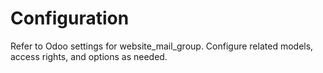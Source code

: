 # Configuration

Refer to Odoo settings for website_mail_group. Configure related models, access rights, and options as needed.
